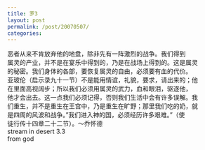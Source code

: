 ```yaml
---
title: 罗3
layout: post
permalink: /post/20070507/
categories: 
---
```


恶者从来不肯放弃他的地盘，除非先有一阵激烈的战争。我们得到  
属灵的产业，并不是在宴乐中得到的，乃是在战场上得到的。这是属灵  
的秘密。我们身体的各部，要恢复属灵的自由，必须要有血的代价。  
亚玻伦（启示录九十一节）不是能用情谊，礼貌，要求，请出来的；他  
在里面高视阔步；所以我们必须用属灵的武力，血和眼泪，驱逐他，  
他才会出去。这一点我们必须记得，否则我们生活中会有许多误解。我  
们重生，并不是重生在王宫中，乃是重生在旷野；那里我们吃的奶，就  
是四周的风波和战争。”我们进入神的国，必须经历许多艰难。”（使  
徒行传十四章二十二节）。～乔怀德  
stream in desert 3.3  
from god
